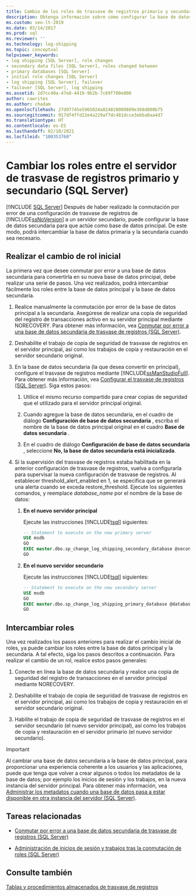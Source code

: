 ```yaml
---
title: Cambio de los roles de trasvase de registros primario y secundario
description: Obtenga información sobre cómo configurar la base de datos secundaria para que actúe como la principal para la solución de trasvase de registros de SQL Server.
ms.custom: seo-lt-2019
ms.date: 03/14/2017
ms.prod: sql
ms.reviewer: ''
ms.technology: log-shipping
ms.topic: conceptual
helpviewer_keywords:
- log shipping [SQL Server], role changes
- secondary data files [SQL Server], roles changed between
- primary databases [SQL Server]
- initial role changes [SQL Server]
- log shipping [SQL Server], failover
- failover [SQL Server], log shipping
ms.assetid: 2d7cc40a-47e8-4419-9b2b-7c69f700e806
author: cawrites
ms.author: chadam
ms.openlocfilehash: 27d97745e5965024a824828009889e368d800b75
ms.sourcegitcommit: 917df4ffd22e4a229af7dc481dcce3ebba0aa4d7
ms.translationtype: HT
ms.contentlocale: es-ES
ms.lasthandoff: 02/10/2021
ms.locfileid: "100353760"
---
```

# <a name="change-roles-between-primary-and-secondary-log-shipping-servers-sql-server"></a>Cambiar los roles entre el servidor de trasvase de registros primario y secundario (SQL Server)
 [!INCLUDE [SQL Server](../../includes/applies-to-version/sqlserver.md)]
  Después de haber realizado la conmutación por error de una configuración de trasvase de registros de [!INCLUDE[ssNoVersion](../../includes/ssnoversion-md.md)] a un servidor secundario, puede configurar la base de datos secundaria para que actúe como base de datos principal. De este modo, podrá intercambiar la base de datos primaria y la secundaria cuando sea necesario.  
  
## <a name="performing-the-initial-role-change"></a>Realizar el cambio de rol inicial  
 La primera vez que desee conmutar por error a una base de datos secundaria para convertirla en su nueva base de datos principal, debe realizar una serie de pasos. Una vez realizados, podrá intercambiar fácilmente los roles entre la base de datos principal y la base de datos secundaria.  
  
1.  Realice manualmente la conmutación por error de la base de datos principal a la secundaria. Asegúrese de realizar una copia de seguridad del registro de transacciones activo en su servidor principal mediante NORECOVERY. Para obtener más información, vea [Conmutar por error a una base de datos secundaria de trasvase de registros &#40;SQL Server&#41;](../../database-engine/log-shipping/fail-over-to-a-log-shipping-secondary-sql-server.md).  
  
2.  Deshabilite el trabajo de copia de seguridad de trasvase de registros en el servidor principal, así como los trabajos de copia y restauración en el servidor secundario original.  
  
3.  En la base de datos secundaria (la que desea convertir en principal), configure el trasvase de registros mediante [!INCLUDE[ssManStudioFull](../../includes/ssmanstudiofull-md.md)]. Para obtener más información, vea [Configurar el trasvase de registros &#40;SQL Server&#41;](../../database-engine/log-shipping/configure-log-shipping-sql-server.md). Siga estos pasos:  
  
    1.  Utilice el mismo recurso compartido para crear copias de seguridad que el utilizado para el servidor principal original.  
  
    2.  Cuando agregue la base de datos secundaria, en el cuadro de diálogo **Configuración de base de datos secundaria** , escriba el nombre de la base de datos principal original en el cuadro **Base de datos secundaria** .  
  
    3.  En el cuadro de diálogo **Configuración de base de datos secundaria** , seleccione **No, la base de datos secundaria está inicializada**.  
  
4.  Si la supervisión del trasvase de registros estaba habilitada en la anterior configuración de trasvase de registros, vuelva a configurarla para supervisar la nueva configuración de trasvase de registros.  Al establecer threshold_alert_enabled en 1, se especifica que se generará una alerta cuando se exceda restore_threshold. Ejecute los siguientes comandos, y reemplace *database_name* por el nombre de la base de datos:  
  
    1.  **En el nuevo servidor principal**  
  
         Ejecute las instrucciones [!INCLUDE[tsql](../../includes/tsql-md.md)] siguientes:  
  
        ```sql  
        -- Statement to execute on the new primary server  
        USE msdb  
        GO  
        EXEC master.dbo.sp_change_log_shipping_secondary_database @secondary_database = N'database_name', @threshold_alert_enabled = 1;  
        GO  
        ```  
  
    2.  **En el nuevo servidor secundario**  
  
         Ejecute las instrucciones [!INCLUDE[tsql](../../includes/tsql-md.md)] siguientes:  
  
        ```sql  
        -- Statement to execute on the new secondary server  
        USE msdb  
        GO  
        EXEC master.dbo.sp_change_log_shipping_primary_database @database=N'database_name', @threshold_alert_enabled = 1;  
        GO  
        ```  
  
## <a name="swapping-roles"></a>Intercambiar roles  
 Una vez realizados los pasos anteriores para realizar el cambio inicial de roles, ya puede cambiar los roles entre la base de datos principal y la secundaria. A tal efecto, siga los pasos descritos a continuación. Para realizar el cambio de un rol, realice estos pasos generales:  
  
1.  Conecte en línea la base de datos secundaria y realice una copia de seguridad del registro de transacciones en el servidor principal mediante NORECOVERY.  
  
2.  Deshabilite el trabajo de copia de seguridad de trasvase de registros en el servidor principal, así como los trabajos de copia y restauración en el servidor secundario original.  
  
3.  Habilite el trabajo de copia de seguridad de trasvase de registros en el servidor secundario (el nuevo servidor principal), así como los trabajos de copia y restauración en el servidor primario (el nuevo servidor secundario).  
  
> [!IMPORTANT]  
>  Al cambiar una base de datos secundaria a la base de datos principal, para proporcionar una experiencia coherente a los usuarios y las aplicaciones, puede que tenga que volver a crear algunos o todos los metadatos de la base de datos; por ejemplo los inicios de sesión y los trabajos, en la nueva instancia del servidor principal. Para obtener más información, vea [Administrar los metadatos cuando una base de datos pasa a estar disponible en otra instancia del servidor &#40;SQL Server&#41;](../../relational-databases/databases/manage-metadata-when-making-a-database-available-on-another-server.md).  
  
##  <a name="related-tasks"></a><a name="RelatedTasks"></a> Tareas relacionadas  
  
-   [Conmutar por error a una base de datos secundaria de trasvase de registros &#40;SQL Server&#41;](../../database-engine/log-shipping/fail-over-to-a-log-shipping-secondary-sql-server.md)  
  
-   [Administración de inicios de sesión y trabajos tras la conmutación de roles &#40;SQL Server&#41;](../../sql-server/failover-clusters/management-of-logins-and-jobs-after-role-switching-sql-server.md)  
  
## <a name="see-also"></a>Consulte también  
 [Tablas y procedimientos almacenados de trasvase de registros](../../database-engine/log-shipping/log-shipping-tables-and-stored-procedures.md)  
  
  
